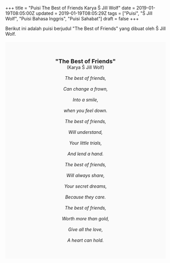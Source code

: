 +++
title = "Puisi The Best of Friends Karya Š Jill Wolf"
date = 2019-01-19T08:05:00Z
updated = 2019-01-19T08:05:29Z
tags = ["Puisi", "Š Jill Wolf", "Puisi Bahasa Inggris", "Puisi Sahabat"]
draft = false
+++

<div dir="ltr" style="text-align: left;" trbidi="on"><div style="text-align: justify;">Berikut ini adalah puisi berjudul "The Best of Friends" yang dibuat oleh Š Jill Wolf.</div><br /><div style="background: #FAFAFA; font-size: 14px; height: auto; margin: 0 auto; padding: 50px; text-align: center; width: auto;"><span style="font-size: 18px;"><b>"The Best of Friends"</b></span><br />(Karya Š Jill Wolf)<br /><br /><i>The best of friends,<br /><br />Can change a frown,<br /><br />Into a smile,<br /><br />when you feel down.<br /><br />The best of friends,<br /><br />Will understand,<br /><br />Your little trials,<br /><br />And lend a hand.<br /><br />The best of friends,<br /><br />Will always share,<br /><br />Your secret dreams,<br /><br />Because they care.<br /><br />The best of friends,<br /><br />Worth more than gold,<br /><br />Give all the love,<br /><br />A heart can hold.</i> </div></div>

